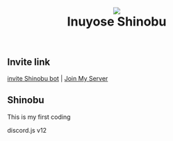 <h1 align="center">
  <a href="https://github.com/yuki0912/shinobu"><img src="https://static.zerochan.net/Inuyose.Shinobu.full.3148762.jpg" avtar_c_icon"></a>
  <br>
  Inuyose Shinobu
  <br>
  <br>
</h1>

 ## Invite link

[invite Shinobu bot](https://discord.com/oauth2/authorize?client_id=865614891193073695&scope=bot&permissions=1099511627775) | [Join My Server](https://discord.gg/Rs3Zht9YJk)


    

## Shinobu
This is my first coding 

discord.js v12
